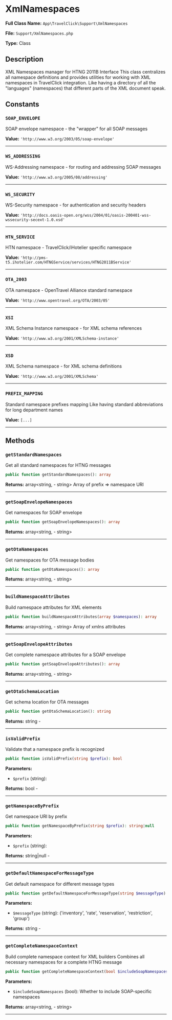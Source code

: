 # XmlNamespaces

**Full Class Name:** `App\TravelClick\Support\XmlNamespaces`

**File:** `Support/XmlNamespaces.php`

**Type:** Class

## Description

XML Namespaces manager for HTNG 2011B Interface
This class centralizes all namespace definitions and provides utilities
for working with XML namespaces in TravelClick integration.
Like having a directory of all the "languages" (namespaces) that
different parts of the XML document speak.

## Constants

### `SOAP_ENVELOPE`

SOAP envelope namespace - the "wrapper" for all SOAP messages

**Value:** `'http://www.w3.org/2003/05/soap-envelope'`

---

### `WS_ADDRESSING`

WS-Addressing namespace - for routing and addressing SOAP messages

**Value:** `'http://www.w3.org/2005/08/addressing'`

---

### `WS_SECURITY`

WS-Security namespace - for authentication and security headers

**Value:** `'http://docs.oasis-open.org/wss/2004/01/oasis-200401-wss-wssecurity-secext-1.0.xsd'`

---

### `HTN_SERVICE`

HTN namespace - TravelClick/iHotelier specific namespace

**Value:** `'http://pms-t5.ihotelier.com/HTNGService/services/HTNG2011BService'`

---

### `OTA_2003`

OTA namespace - OpenTravel Alliance standard namespace

**Value:** `'http://www.opentravel.org/OTA/2003/05'`

---

### `XSI`

XML Schema Instance namespace - for XML schema references

**Value:** `'http://www.w3.org/2001/XMLSchema-instance'`

---

### `XSD`

XML Schema namespace - for XML schema definitions

**Value:** `'http://www.w3.org/2001/XMLSchema'`

---

### `PREFIX_MAPPING`

Standard namespace prefixes mapping
Like having standard abbreviations for long department names

**Value:** `[...]`

---

## Methods

### `getStandardNamespaces`

Get all standard namespaces for HTNG messages

```php
public function getStandardNamespaces(): array
```

**Returns:** array<string, - string> Array of prefix => namespace URI

---

### `getSoapEnvelopeNamespaces`

Get namespaces for SOAP envelope

```php
public function getSoapEnvelopeNamespaces(): array
```

**Returns:** array<string, - string>

---

### `getOtaNamespaces`

Get namespaces for OTA message bodies

```php
public function getOtaNamespaces(): array
```

**Returns:** array<string, - string>

---

### `buildNamespaceAttributes`

Build namespace attributes for XML elements

```php
public function buildNamespaceAttributes(array $namespaces): array
```

**Returns:** array<string, - string> Array of xmlns attributes

---

### `getSoapEnvelopeAttributes`

Get complete namespace attributes for a SOAP envelope

```php
public function getSoapEnvelopeAttributes(): array
```

**Returns:** array<string, - string>

---

### `getOtaSchemaLocation`

Get schema location for OTA messages

```php
public function getOtaSchemaLocation(): string
```

**Returns:** string - 

---

### `isValidPrefix`

Validate that a namespace prefix is recognized

```php
public function isValidPrefix(string $prefix): bool
```

**Parameters:**

- `$prefix` (string): 

**Returns:** bool - 

---

### `getNamespaceByPrefix`

Get namespace URI by prefix

```php
public function getNamespaceByPrefix(string $prefix): string|null
```

**Parameters:**

- `$prefix` (string): 

**Returns:** string|null - 

---

### `getDefaultNamespaceForMessageType`

Get default namespace for different message types

```php
public function getDefaultNamespaceForMessageType(string $messageType): string
```

**Parameters:**

- `$messageType` (string): ('inventory', 'rate', 'reservation', 'restriction', 'group')

**Returns:** string - 

---

### `getCompleteNamespaceContext`

Build complete namespace context for XML builders
Combines all necessary namespaces for a complete HTNG message

```php
public function getCompleteNamespaceContext(bool $includeSoapNamespaces = true): array
```

**Parameters:**

- `$includeSoapNamespaces` (bool): Whether to include SOAP-specific namespaces

**Returns:** array<string, - string>

---

